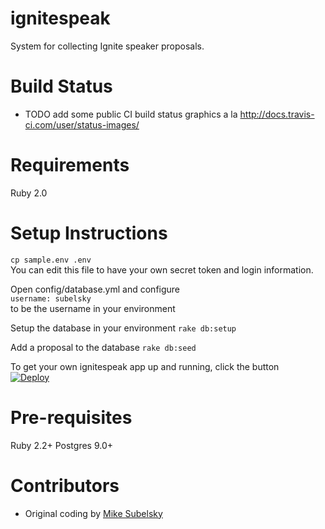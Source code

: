 ignitespeak
===========

System for collecting Ignite speaker proposals.

Build Status
============
* TODO add some public CI build status graphics a la http://docs.travis-ci.com/user/status-images/

Requirements
============
Ruby 2.0

Setup Instructions
==================

``` cp sample.env .env ```  
You can edit this file to have your own secret token and login information.

Open config/database.yml and configure  
```username: subelsky```  
to be the username in your environment

Setup the database in your environment
```rake db:setup```

Add a proposal to the database
```rake db:seed```

To get your own ignitespeak app up and running, click the button  
[![Deploy](https://www.herokucdn.com/deploy/button.png)](https://heroku.com/deploy)

Pre-requisites
==============
Ruby 2.2+
Postgres 9.0+

Contributors
============
* Original coding by [Mike Subelsky](http://www.subelsky.com/)
